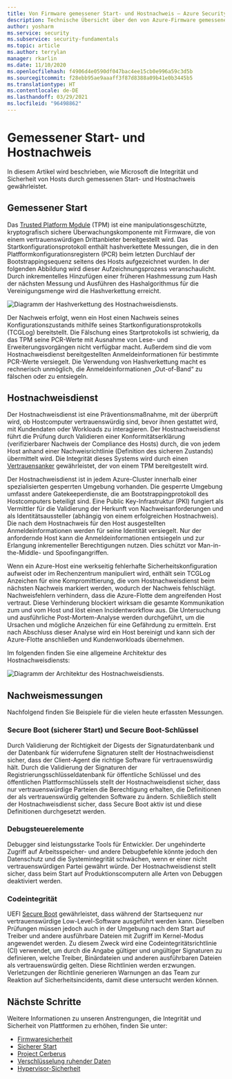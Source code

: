 ```yaml
---
title: Von Firmware gemessener Start- und Hostnachweis – Azure Security
description: Technische Übersicht über den von Azure-Firmware gemessenen Start- und Hostnachweis.
author: yosharm
ms.service: security
ms.subservice: security-fundamentals
ms.topic: article
ms.author: terrylan
manager: rkarlin
ms.date: 11/10/2020
ms.openlocfilehash: f4906d4e0590df047bac4ee15cb0e996a59c3d5b
ms.sourcegitcommit: f28ebb95ae9aaaff3f87d8388a09b41e0b3445b5
ms.translationtype: HT
ms.contentlocale: de-DE
ms.lasthandoff: 03/29/2021
ms.locfileid: "96498862"
---
```

# <a name="measured-boot-and-host-attestation"></a>Gemessener Start- und Hostnachweis
In diesem Artikel wird beschrieben, wie Microsoft die Integrität und Sicherheit von Hosts durch gemessenen Start- und Hostnachweis gewährleistet.

## <a name="measured-boot"></a>Gemessener Start

Das [Trusted Platform Module](/windows/security/information-protection/tpm/trusted-platform-module-top-node) (TPM) ist eine manipulationsgeschützte, kryptografisch sichere Überwachungskomponente mit Firmware, die von einem vertrauenswürdigen Drittanbieter bereitgestellt wird. Das Startkonfigurationsprotokoll enthält hashverkettete Messungen, die in den Platfformkonfigurationsregistern (PCR) beim letzten Durchlauf der Bootstrappingsequenz seitens des Hosts aufgezeichnet wurden. In der folgenden Abbildung wird dieser Aufzeichnungsprozess veranschaulicht. Durch inkrementelles Hinzufügen einer früheren Hashmessung zum Hash der nächsten Messung und Ausführen des Hashalgorithmus für die Vereinigungsmenge wird die Hashverkettung erreicht.

![Diagramm der Hashverkettung des Hostnachweisdiensts.](./media/measured-boot-host-attestation/hash-chaining.png)

Der Nachweis erfolgt, wenn ein Host einen Nachweis seines Konfigurationszustands mithilfe seines Startkonfigurationsprotokolls (TCGLog) bereitstellt. Die Fälschung eines Startprotokolls ist schwierig, da das TPM seine PCR-Werte mit Ausnahme von Lese- und Erweiterungsvorgängen nicht verfügbar macht. Außerdem sind die vom Hostnachweisdienst bereitgestellten Anmeldeinformationen für bestimmte PCR-Werte versiegelt. Die Verwendung von Hashverkettung macht es rechnerisch unmöglich, die Anmeldeinformationen „Out-of-Band“ zu fälschen oder zu entsiegeln.

## <a name="host-attestation-service"></a>Hostnachweisdienst

Der Hostnachweisdienst ist eine Präventionsmaßnahme, mit der überprüft wird, ob Hostcomputer vertrauenswürdig sind, bevor ihnen gestattet wird, mit Kundendaten oder Workloads zu interagieren. Der Hostnachweisdienst führt die Prüfung durch Validieren einer Konformitätserklärung (verifizierbarer Nachweis der Compliance des Hosts) durch, die von jedem Host anhand einer Nachweisrichtlinie (Definition des sicheren Zustands) übermittelt wird. Die Integrität dieses Systems wird durch einen [Vertrauensanker](https://www.uefi.org/sites/default/files/resources/UEFI%20RoT%20white%20paper_Final%208%208%2016%20%28003%29.pdf) gewährleistet, der von einem TPM bereitgestellt wird.

Der Hostnachweisdienst ist in jedem Azure-Cluster innerhalb einer spezialisierten gesperrten Umgebung vorhanden. Die gesperrte Umgebung umfasst andere Gatekeeperdienste, die am Bootstrappingprotokoll des Hostcomputers beteiligt sind. Eine Public Key-Infrastruktur (PKI) fungiert als Vermittler für die Validierung der Herkunft von Nachweisanforderungen und als Identitätsaussteller (abhängig von einem erfolgreichen Hostnachweis). Die nach dem Hostnachweis für den Host ausgestellten Anmeldeinformationen werden für seine Identität versiegelt. Nur der anfordernde Host kann die Anmeldeinformationen entsiegeln und zur Erlangung inkrementeller Berechtigungen nutzen. Dies schützt vor Man-in-the-Middle- und Spoofingangriffen.

Wenn ein Azure-Host eine werkseitig fehlerhafte Sicherheitskonfiguration aufweist oder im Rechenzentrum manipuliert wird, enthält sein TCGLog Anzeichen für eine Kompromittierung, die vom Hostnachweisdienst beim nächsten Nachweis markiert werden, wodurch der Nachweis fehlschlägt. Nachweisfehlern verhindern, dass die Azure-Flotte dem angreifenden Host vertraut. Diese Verhinderung blockiert wirksam die gesamte Kommunikation zum und vom Host und löst einen Incidentworkflow aus. Die Untersuchung und ausführliche Post-Mortem-Analyse werden durchgeführt, um die Ursachen und mögliche Anzeichen für eine Gefährdung zu ermitteln. Erst nach Abschluss dieser Analyse wird ein Host bereinigt und kann sich der Azure-Flotte anschließen und Kundenworkloads übernehmen.

Im folgenden finden Sie eine allgemeine Architektur des Hostnachweisdiensts:

![Diagramm der Architektur des Hostnachweisdiensts.](./media/measured-boot-host-attestation/host-attestation-arch.png)

## <a name="attestation-measurements"></a>Nachweismessungen

Nachfolgend finden Sie Beispiele für die vielen heute erfassten Messungen.

### <a name="secure-boot-and-secure-boot-keys"></a>Secure Boot (sicherer Start) und Secure Boot-Schlüssel
Durch Validierung der Richtigkeit der Digests der Signaturdatenbank und der Datenbank für widerrufene Signaturen stellt der Hostnachweisdienst sicher, dass der Client-Agent die richtige Software für vertrauenswürdig hält. Durch die Validierung der Signaturen der Registrierungsschlüsseldatenbank für öffentliche Schlüssel und des öffentlichen Plattformschlüssels stellt der Hostnachweisdienst sicher, dass nur vertrauenswürdige Parteien die Berechtigung erhalten, die Definitionen der als vertrauenswürdig geltenden Software zu ändern. Schließlich stellt der Hostnachweisdienst sicher, dass Secure Boot aktiv ist und diese Definitionen durchgesetzt werden.

### <a name="debug-controls"></a>Debugsteuerelemente
Debugger sind leistungsstarke Tools für Entwickler. Der ungehinderte Zugriff auf Arbeitsspeicher- und andere Debugbefehle könnte jedoch den Datenschutz und die Systemintegrität schwächen, wenn er einer nicht vertrauenswürdigen Partei gewährt würde. Der Hostnachweisdienst stellt sicher, dass beim Start auf Produktionscomputern alle Arten von Debuggen deaktiviert werden.

### <a name="code-integrity"></a>Codeintegrität
UEFI [Secure Boot](secure-boot.md) gewährleistet, dass während der Startsequenz nur vertrauenswürdige Low-Level-Software ausgeführt werden kann. Dieselben Prüfungen müssen jedoch auch in der Umgebung nach dem Start auf Treiber und andere ausführbare Dateien mit Zugriff im Kernel-Modus angewendet werden. Zu diesem Zweck wird eine Codeintegritätsrichtlinie (CI) verwendet, um durch die Angabe gültiger und ungültiger Signaturen zu definieren, welche Treiber, Binärdateien und anderen ausführbaren Dateien als vertrauenswürdig gelten. Diese Richtlinien werden erzwungen. Verletzungen der Richtlinie generieren Warnungen an das Team zur Reaktion auf Sicherheitsincidents, damit diese untersucht werden können.

## <a name="next-steps"></a>Nächste Schritte
Weitere Informationen zu unseren Anstrengungen, die Integrität und Sicherheit von Plattformen zu erhöhen, finden Sie unter:

- [Firmwaresicherheit](firmware.md)
- [Sicherer Start](secure-boot.md)
- [Project Cerberus](project-cerberus.md)
- [Verschlüsselung ruhender Daten](encryption-atrest.md)
- [Hypervisor-Sicherheit](hypervisor.md)